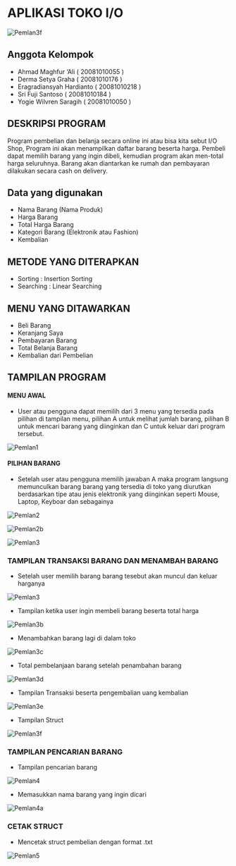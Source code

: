 # APLIKASI TOKO I/O  

![Pemlan3f](https://user-images.githubusercontent.com/89886668/147531152-3c70c136-98d2-47df-908f-b4e6732bf137.jpg)

## Anggota Kelompok
- Ahmad Maghfur ‘Ali	        ( 20081010055 )
- Derma Setya Graha		        ( 20081010176 )
- Eragradiansyah Hardianto	  ( 20081010218 )
- Sri Fuji Santoso            ( 20081010184 ) 
- Yogie Wilvren Saragih	      ( 20081010050 )

## DESKRIPSI PROGRAM
Program pembelian dan belanja secara online ini atau bisa kita sebut I/O Shop, Program ini akan menampilkan daftar barang beserta harga. Pembeli dapat memilih barang yang ingin dibeli, kemudian program akan men-total harga seluruhnya. Barang akan diantarkan ke rumah dan pembayaran dilakukan secara cash on delivery.

## Data yang digunakan
- Nama Barang (Nama Produk)
- Harga Barang
- Total Harga Barang
- Kategori Barang (Elektronik atau Fashion)
- Kembalian

## METODE YANG DITERAPKAN
- Sorting : Insertion Sorting
- Searching : Linear Searching

## MENU YANG DITAWARKAN
- Beli Barang
- Keranjang Saya
- Pembayaran Barang
- Total Belanja Barang
- Kembalian dari Pembelian

## TAMPILAN PROGRAM
#### MENU AWAL 
- User atau pengguna dapat memilih dari 3 menu yang tersedia pada pilihan di tampilan menu, pilihan A untuk melihat jumlah barang, pilihan B untuk mencari barang yang diinginkan dan C untuk keluar dari program tersebut.

![Pemlan1](https://user-images.githubusercontent.com/89886668/147528900-69fd79ba-0502-4f0b-808f-8685e248d04f.jpg)

#### PILIHAN BARANG
- Setelah user atau pengguna memilih jawaban A maka program langsung memunculkan barang barang yang tersedia di toko yang diurutkan berdasarkan tipe atau jenis elektronik yang diinginkan seperti Mouse, Laptop, Keyboar dan sebagainya

![Pemlan2](https://user-images.githubusercontent.com/89886668/147528947-51566981-6706-4e3d-8b00-5b9b4ebee184.jpg)

![Pemlan2b](https://user-images.githubusercontent.com/89886668/147528976-79235a8e-d647-40c8-862e-84f41eb34a4b.jpg)

![Pemlan3](https://user-images.githubusercontent.com/89886668/147529585-f89d75e5-042d-4b5b-9c13-26329b57709c.jpg)

### TAMPILAN TRANSAKSI BARANG DAN MENAMBAH BARANG
- Setelah user memilih barang barang tesebut akan muncul dan keluar harganya

![Pemlan3](https://user-images.githubusercontent.com/89886668/147529585-f89d75e5-042d-4b5b-9c13-26329b57709c.jpg)

- Tampilan ketika user ingin membeli barang beserta total harga

![Pemlan3b](https://user-images.githubusercontent.com/89886668/147530724-10e3e20e-3b56-4b9f-a76d-c75287fb6789.jpg)

- Menambahkan barang lagi di dalam toko

![Pemlan3c](https://user-images.githubusercontent.com/89886668/147531005-f11702b8-a195-4201-a631-d22690525920.jpg)

- Total pembelanjaan barang setelah penambahan barang 

![Pemlan3d](https://user-images.githubusercontent.com/89886668/147531030-ece42546-e3fd-49cb-b0d1-eb01d6282f6f.jpg)

- Tampilan Transaksi beserta pengembalian uang kembalian 

![Pemlan3e](https://user-images.githubusercontent.com/89886668/147531044-60a59f72-9b82-4902-a246-96e7892a6b8c.jpg)

- Tampilan Struct 

![Pemlan3f](https://user-images.githubusercontent.com/89886668/147531152-3c70c136-98d2-47df-908f-b4e6732bf137.jpg)


### TAMPILAN PENCARIAN BARANG
- Tampilan pencarian barang

![Pemlan4](https://user-images.githubusercontent.com/89886668/147624453-49ec9236-ef0f-4b0c-9cfd-ead6108a6332.jpg)

- Memasukkan nama barang yang ingin dicari

![Pemlan4a](https://user-images.githubusercontent.com/89886668/147624566-a0d83f96-6de0-4caf-97ca-ee7ef3811565.jpg)


### CETAK STRUCT
- Mencetak struct pembelian dengan format .txt

![Pemlan5](https://user-images.githubusercontent.com/89886668/147624700-c54365bb-b2e3-4115-b86e-a4dce3579951.jpg)





